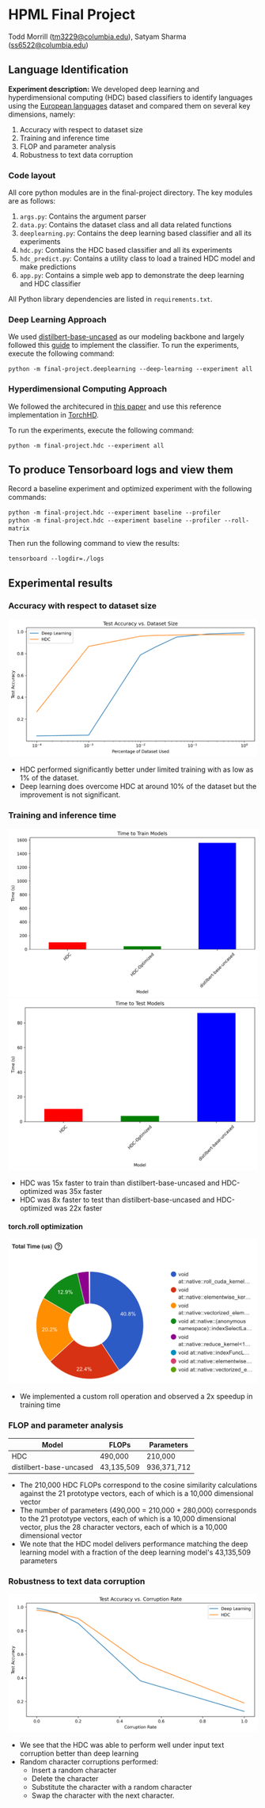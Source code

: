 # HPML Final Project
Todd Morrill (tm3229@columbia.edu), Satyam Sharma (ss6522@columbia.edu)

## Language Identification
**Experiment description:** We developed deep learning and hyperdimensional computing (HDC) based classifiers to identify languages using the [European languages](https://torchhd.readthedocs.io/en/stable/datasets.html#torchhd.datasets.EuropeanLanguages)
dataset and compared them on several key dimensions, namely:
1. Accuracy with respect to dataset size
1. Training and inference time
1. FLOP and parameter analysis
1. Robustness to text data corruption

### Code layout
All core python modules are in the final-project directory. The key modules are as follows:
1. `args.py`: Contains the argument parser
1. `data.py`: Contains the dataset class and all data related functions
1. `deeplearning.py`: Contains the deep learning based classifier and all its experiments
1. `hdc.py`: Contains the HDC based classifier and all its experiments
1. `hdc_predict.py`: Contains a utility class to load a trained HDC model and make predictions
1. `app.py`: Contains a simple web app to demonstrate the deep learning and HDC classifier

All Python library dependencies are listed in `requirements.txt`.

### Deep Learning Approach
We used [distilbert-base-uncased](https://huggingface.co/distilbert-base-uncased) as our modeling backbone and largely followed this [guide](https://huggingface.co/docs/transformers/tasks/sequence_classification) to implement the classifier.
To run the experiments, execute the following command:
```
python -m final-project.deeplearning --deep-learning --experiment all
```

### Hyperdimensional Computing Approach
We followed the architecured in [this paper](https://iis-people.ee.ethz.ch/~arahimi/papers/ISLPED16.pdf) and use this reference implementation in [TorchHD](https://github.com/hyperdimensional-computing/torchhd/blob/main/examples/language_recognition.py).

To run the experiments, execute the following command:
```
python -m final-project.hdc --experiment all
```

## To produce Tensorboard logs and view them
Record a baseline experiment and optimized experiment with the following commands:
```
python -m final-project.hdc --experiment baseline --profiler
python -m final-project.hdc --experiment baseline --profiler --roll-matrix
```
Then run the following command to view the results:
```
tensorboard --logdir=./logs
```

## Experimental results
### Accuracy with respect to dataset size
![Accuracy with respect to dataset size](./final-project/tex/analysis/data_size.png)
- HDC performed significantly better under limited training with as low as 1% of the dataset.
- Deep learning does overcome HDC at around 10% of the dataset but the improvement is not significant.

### Training and inference time
![Training time](./final-project/tex/analysis/speed_train.png)
![Testing time](./final-project/tex/analysis/speed_test.png)
- HDC was 15x faster to train than distilbert-base-uncased and HDC-optimized was 35x faster
- HDC was 8x faster to test than distilbert-base-uncased and HDC-optimized was 22x faster

#### torch.roll optimization
![torch.roll is HDC's bottleneck operation](./final-project/tex/analysis/torch_roll.png)
- We implemented a custom roll operation and observed a 2x speedup in training time

### FLOP and parameter analysis
| Model | FLOPs | Parameters |
| --- | --- | --- |
| HDC | 490,000 | 210,000
| distilbert-base-uncased | 43,135,509 | 936,371,712|
- The 210,000 HDC FLOPs correspond to the cosine similarity calculations against the 21 prototype vectors, each of which is a 10,000 dimensional vector
- The number of parameters (490,000 = 210,000 + 280,000) corresponds to the 21 prototype vectors, each of which is a 10,000 dimensional vector, plus the 28 character vectors, each of which is a 10,000 dimensional vector
- We note that the HDC model delivers performance matching the deep learning model with a fraction of the deep learning model's 43,135,509 parameters

### Robustness to text data corruption
![Robustness to text data corruption](./final-project/tex/analysis/corruption.png)
- We see that the HDC was able to perform well under input text corruption better than deep learning
- Random character corruptions performed:
    - Insert a random character
    - Delete the character
    - Substitute the character with a random character
    - Swap the character with the next character.
